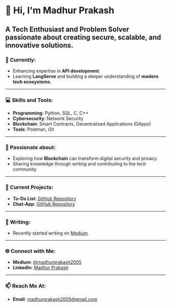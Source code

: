# 👋 Hi, I'm Madhur Prakash

A **Tech Enthusiast** and **Problem Solver** passionate about creating secure, scalable, and innovative solutions. 
---

### 🌱 Currently:
- Enhancing expertise in **API development**.
- Learning **LangServe** and building a deeper understanding of **modern tech ecosystems**.

---

### 💻 Skills and Tools:
- **Programming**: Python, SQL, C, C++
- **Cybersecurity**: Network Security 
- **Blockchain**: Smart Contracts, Decentralized Applications (DApps)  
- **Tools**: Postman, Git

---

### 🤖 Passionate about:
- Exploring how **Blockchain** can transform digital security and privacy.   
- Sharing knowledge through writing and contributing to the tech community.  

---

### 🚀 Current Projects:
- **To-Do List**: [GitHub Repository](https://github.com/Madhur-Prakash/Todo-List)  
- **Chat-App**: [GitHub Repository](https://github.com/Madhur-Prakash/chat-app)  

---

### 📝 Writing:
- Recently started writing on [Medium](https://medium.com/@madhurprakash2005).

---

### 🌐 Connect with Me: 
- **Medium**: [@madhurprakash2005](https://medium.com/@madhurprakash2005)  
- **LinkedIn**: [Madhur Prakash](https://www.linkedin.com/in/madhur-prakash-mangal-800085267)  

---

### 📫 Reach Me At:
- **Email**: [madhurprakash2005@gmail.com](mailto:madhurprakash2005@gmail.com)
